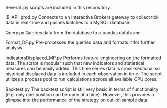 Several .py scripts are included in this respository.  

IB_API_prod.py
Connects to an Interactive Brokers gateway to collect tick data
in real-time and pushes batches to a MySQL database.

Query.py
Queries data from the database to a pandas dataframe

Format_DF.py
Pre-processes the queried data and formats it for further analysis.

IndicatorsDisplaced_MP.py
Performs feature engineering on the formatted data.  The script is modular 
such that new indicators and statistical measures can be easily added.
This time series data is cross-sectional so historical displaced data is
included in each observation in time.  The script utilizes a process pool
to run calculations across all available CPU cores.

Backtest.py
The backtest script is still very basic in terms of functionality (e.g. only
one position can be open at a time).  However, this provides a glimpse into
the performance of the strategy on out-of-sample data.  
